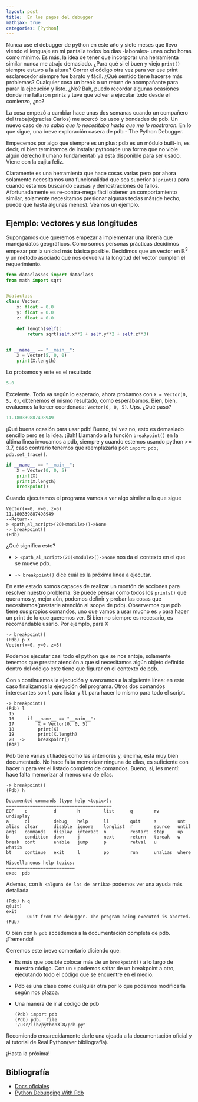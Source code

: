 ```yaml
---
layout: post
title:  En los pagos del debugger
mathjax: true
categories: [Python]
---
```


Nunca usé el debugger de python en este año y siete meses que 
llevo viendo el lenguaje en mi pantalla todos los días -laborales- unas ocho horas como 
mínimo. Es más, la idea de tener que incorporar una herramienta similar nunca me atrajo 
demasiado. ¿Para qué si el buen y viejo `print()` siempre estuvo a la altura? Correr el
código otra vez para ver ese print esclarecedor siempre fue barato y fácil. ¿Qué sentido
tiene hacerse más problemas? Cualquier cosa un break o un return de acompañante para parar
la ejecución y listo. ¿No? Bah, puedo recordar algunas ocasiones donde me faltaron
prints y tuve que volver a ejecutar todo desde el comienzo, ¿no?

La cosa empezó a cambiar hace unas dos semanas cuando un compañero del trabajo(gracias 
Carlos) me acercó los usos y bondades de pdb. Un nuevo caso de *no sabía que lo necesitaba
hasta que me lo mostraron.* En lo que sigue, una breve exploración casera de pdb - The 
Python Debugger.

Empecemos por algo que siempre es un plus: pdb es un módulo built-in, es decir, ni bien
terminamos de instalar python(de una forma que no viole algún derecho humano fundamental)
ya está disponible para ser usado. Viene con la cajita feliz. 

Claramente es una herramienta que hace cosas varias pero por ahora 
solamente necesitamos una funcionalidad que sea superior al `print()` para cuando estamos
buscando causas y demostraciones de fallos.  Afortunadamente es re-contra-mega fácil
obtener un comportamiento similar, solamente necesitamos presionar algunas teclas 
más(de hecho, puede que hasta algunas menos). Veamos un ejemplo.

## Ejemplo: vectores y sus longitudes

Supongamos que queremos empezar a implementar una librería que maneja datos geográficos.
Como somos personas prácticas decidimos empezar por la unidad más básica posible.
Decidimos que un vector en $\mathbb{R}^3$ y un método asociado que nos devuelva la 
longitud del vector cumplen el requerimiento.

```python
from dataclasses import dataclass
from math import sqrt


@dataclass
class Vector:
    x: float = 0.0
    y: float = 0.0
    z: float = 0.0

    def length(self):
        return sqrt(self.x**2 + self.y**2 + self.z**3)


if __name__ == "__main__":
    X = Vector(5, 0, 0)
    print(X.length)
```

Lo probamos y este es el resultado

```python
5.0
```

Excelente. Todo va según lo esperado, ahora probamos con `X = Vector(0, 5, 0)`, obtenemos
el mismo resultado, como esperábamos. Bien, bien, evaluemos la tercer coordenada: 
`Vector(0, 0, 5)`. Ups. ¿Qué pasó?

```python
11.180339887498949
```

¡Qué buena ocasión para usar pdb! Bueno, tal vez no, esto es demasiado sencillo pero 
es la idea. ¡Bah! Llamando a la función `breakpoint()` en la última línea invocamos a pdb,
siempre y cuando estemos usando python >= 3.7, caso contrario tenemos que reemplazarla por: 
`import pdb; pdb.set_trace()`.

```python
if __name__ == "__main__":
    X = Vector(0, 0, 5)
    print(X)
    print(X.length)
    breakpoint()
```

Cuando ejecutamos el programa vamos a ver algo similar a lo que sigue

```
Vector(x=0, y=0, z=5)
11.180339887498949
--Return--
> <path_al_script>(20)<module>()->None
-> breakpoint()
(Pdb) 
```

¿Qué significa esto?

* `> <path_al_script>(20)<module>()->None` nos da el contexto en el que se mueve pdb.

* `-> breakpoint()` dice cuál es la próxima línea a ejecutar.

En este estado somos capaces de realizar un montón de acciones para resolver nuestro 
problema. Se puede pensar como todos los `prints()` que queramos y, mejor aún, podemos
definir y probar las cosas que necesitemos(prestarle atención al scope de pdb). Observemos 
que pdb tiene sus propios comandos, uno que vamos a usar mucho es `p` para hacer un print
de lo que queremos ver. Si bien no siempre es necesario, es recomendable usarlo.
Por ejemplo, para X

```
-> breakpoint()
(Pdb) p X
Vector(x=0, y=0, z=5)
```

Podemos ejecutar casi todo el python que se nos antoje, solamente tenemos que prestar 
atención a que si necesitamos algún objeto definido dentro del código este tiene que 
figurar en el contexto de pdb.

Con `n` continuamos la ejecución y avanzamos a la siguiente línea: en este caso finalizamos
la ejecución del programa. Otros dos comandos interesantes son `l` para listar y `ll` 
para hacer lo mismo para todo el script.

```
-> breakpoint()
(Pdb) l
 15  
 16     if __name__ == "__main__":
 17         X = Vector(0, 0, 5)
 18         print(X)
 19         print(X.length)
 20  ->     breakpoint()
[EOF]
```

Pdb tiene varias utiliades como las anteriores y, encima, está muy bien documentado. No 
hace falta memorizar ninguna de ellas, es suficiente con hacer `h` para ver el listado 
completo de comandos. Bueno, sí, les mentí: hace falta memorizar al menos una de ellas.

```
-> breakpoint()
(Pdb) h

Documented commands (type help <topic>):
========================================
EOF    c          d        h         list      q        rv       undisplay
a      cl         debug    help      ll        quit     s        unt      
alias  clear      disable  ignore    longlist  r        source   until    
args   commands   display  interact  n         restart  step     up       
b      condition  down     j         next      return   tbreak   w        
break  cont       enable   jump      p         retval   u        whatis   
bt     continue   exit     l         pp        run      unalias  where    

Miscellaneous help topics:
==========================
exec  pdb
```
Además, con `h <alguna de las de arriba>` podemos ver una ayuda más detallada

```
(Pdb) h q
q(uit)
exit
        Quit from the debugger. The program being executed is aborted.
(Pdb)
```
 
O bien con `h pdb` accedemos a la documentación completa de pdb. ¡Tremendo!

Cerremos este breve comentario diciendo que:

* Es más que posible colocar más de un `breakpoint()` a lo largo de nuestro código. 
  Con un `c` podemos saltar de un breakpoint a otro, ejecutando todo el código que se encuentre en el medio.

* Pdb es una clase como cualquier otra por lo que podemos modificarla según nos plazca. 

* Una manera de ir al código de pdb
  
  ```
  (Pdb) import pdb
  (Pdb) pdb.__file__
  '/usr/lib/python3.8/pdb.py'
  ```

Recomiendo encarecidamente darle una ojeada a la documentación oficial y al tutorial de
Real Python(ver bibliografía).

¡Hasta la próxima!

## Bibliografía
- [Docs oficiales](https://docs.python.org/3.8/library/pdb.html)
- [Python Debugging With Pdb](https://realpython.com/python-debugging-pdb/)
